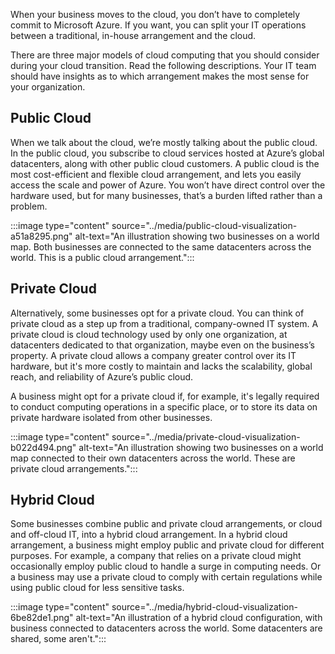 
When your business moves to the cloud, you don’t have to completely commit to Microsoft Azure. If you want, you can split your IT operations between a traditional, in-house arrangement and the cloud.

There are three major models of cloud computing that you should consider during your cloud transition. Read the following descriptions. Your IT team should have insights as to which arrangement makes the most sense for your organization.

## Public Cloud

When we talk about the cloud, we’re mostly talking about the public cloud. In the public cloud, you subscribe to cloud services hosted at Azure’s global datacenters, along with other public cloud customers. A public cloud is the most cost-efficient and flexible cloud arrangement, and lets you easily access the scale and power of Azure. You won’t have direct control over the hardware used, but for many businesses, that’s a burden lifted rather than a problem.

:::image type="content" source="../media/public-cloud-visualization-a51a8295.png" alt-text="An illustration showing two businesses on a world map. Both businesses are connected to the same datacenters across the world. This is a public cloud arrangement.":::


## Private Cloud

Alternatively, some businesses opt for a private cloud. You can think of private cloud as a step up from a traditional, company-owned IT system. A private cloud is cloud technology used by only one organization, at datacenters dedicated to that organization, maybe even on the business’s property. A private cloud allows a company greater control over its IT hardware, but it's more costly to maintain and lacks the scalability, global reach, and reliability of Azure’s public cloud.

A business might opt for a private cloud if, for example, it's legally required to conduct computing operations in a specific place, or to store its data on private hardware isolated from other businesses.

:::image type="content" source="../media/private-cloud-visualization-b022d494.png" alt-text="An illustration showing two businesses on a world map connected to their own datacenters across the world. These are private cloud arrangements.":::


## Hybrid Cloud

Some businesses combine public and private cloud arrangements, or cloud and off-cloud IT, into a hybrid cloud arrangement. In a hybrid cloud arrangement, a business might employ public and private cloud for different purposes. For example, a company that relies on a private cloud might occasionally employ public cloud to handle a surge in computing needs. Or a business may use a private cloud to comply with certain regulations while using public cloud for less sensitive tasks.

:::image type="content" source="../media/hybrid-cloud-visualization-6be82de1.png" alt-text="An illustration of a hybrid cloud configuration, with business connected to datacenters across the world. Some datacenters are shared, some aren't.":::
